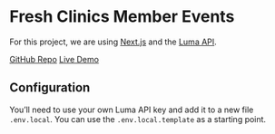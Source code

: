 # Fresh Clinics Member Events

For this project, we are using [Next.js](https://nextjs.org/docs) and the [Luma API](https://docs.lu.ma).

[GitHub Repo](https://github.com/Fresh-Clinics/fresh-events) [Live Demo](https://fresh-events.vercel.app/)


## Configuration

You’ll need to use your own Luma API key and add it to a new file `.env.local`. You can use the `.env.local.template` as a starting point.
